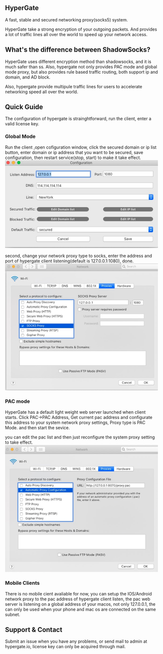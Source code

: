 ## HyperGate

A fast, stable and secured networking proxy(socks5) system.

HyperGate take a strong encryption of your outgoing packets. And provides a lot  of traffic lines all over the world to speed up your network access. 

## What's the difference between ShadowSocks?

HyperGate uses different encryption method than shadowsocks, and it is much safer than ss. Also, hypergate not only provides PAC mode and global mode proxy, but also provides rule based traffic routing, both support ip and domain, and AD block.

Also, hypergate provide multipule traffic lines for users to accelerate networking speed all over the world. 

## Quick Guide
The configuration of hypergate is strainghtforward, run the client, enter a valid license key.

### Global Mode
Run the client ,open cofiguration window, click the secured domain or ip list button, enter domain or ip address that you want to be secured, save configuration, then restart service(stop, start) to make it take effect.
![image](assets/config.jpg)

second, change your network proxy type to socks, enter the address and port of hypergate client listening(default is 127.0.0.1:1080), done.
![image](assets/socks.jpg)

### PAC mode
HyperGate has a default light weight web server launched when client starts. Click PAC->PAC Address, Get current pac address and configurate this address to your system network proxy settings, Proxy type is PAC Mode. and then start the sevice.

you can edit the pac list and then just reconfigure the system proxy setting to take effect.
![image](assets/pac.jpg)


### Mobile Clients

There is no mobile cient avaliable for now, you can setup the IOS/Android network proxy to the pac address of hypergate client listen, the pac web server is listening on a global address of your macos, not only 127.0.0.1, the can only be used when your phone and mac os are connected on the same subnet.


## Support & Contact

Submit an issue when you have any problems, or send mail to admin at hypergate.io, license key can only be acquired through mail.



